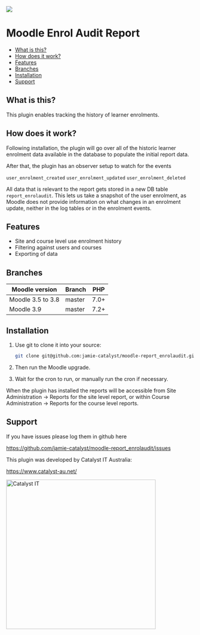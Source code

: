 <a href="https://travis-ci.com/jamie-catalyst/moodle-report_enrolaudit">
<img src="https://travis-ci.com/jamie-catalyst/moodle-report_enrolaudit.svg?branch=master">
</a>

Moodle Enrol Audit Report
=====================================

* [What is this?](#what-is-this)
* [How does it work?](#how-does-it-work)
* [Features](#features)
* [Branches](#branches)
* [Installation](#installation)
* [Support](#support)

What is this?
-------------

This plugin enables tracking the history of learner enrolments. 

How does it work?
-----------------

Following installation, the plugin will go over all of the historic learner enrolment
data available in the database to populate the initial report data. 

After that, the plugin has an observer setup to watch for the events 

`user_enrolment_created` `user_enrolment_updated` `user_enrolment_deleted`

All data that is relevant to the report gets stored in a new DB table `report_enrolaudit`.
This lets us take a snapshot of the user enrolment, as Moodle does not provide information
on what changes in an enrolment update, neither in the log tables or in the enrolment
events.

Features
--------

* Site and course level use enrolment history 
* Filtering against users and courses
* Exporting of data

Branches
--------

| Moodle version    | Branch      | PHP  |
| ----------------- | ----------- | ---- |
| Moodle 3.5 to 3.8 | master      | 7.0+ |
| Moodle 3.9        | master      | 7.2+ |

Installation
------------

1. Use git to clone it into your source:

   ```sh
   git clone git@github.com:jamie-catalyst/moodle-report_enrolaudit.git report/enrolaudit
   ```

2. Then run the Moodle upgrade.

3. Wait for the cron to run, or manually run the cron if necessary.

When the plugin has installed the reports will be accessible from Site Administration -> 
Reports for the site level report, or within Course Administration -> Reports for the
course level reports.

Support
-------

If you have issues please log them in github here

https://github.com/jamie-catalyst/moodle-report_enrolaudit/issues

This plugin was developed by Catalyst IT Australia:

https://www.catalyst-au.net/

<img alt="Catalyst IT" src="https://cdn.rawgit.com/CatalystIT-AU/moodle-auth_saml2/master/pix/catalyst-logo.svg" width="400">
